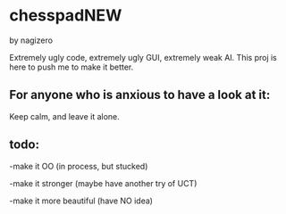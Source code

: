 # chesspadNEW
by nagizero

Extremely ugly code, extremely ugly GUI, extremely weak AI. This proj is here to push me to make it better.

## For anyone who is anxious to have a look at it:
Keep calm, and leave it alone.

## todo:

-make it OO (in process, but stucked)

-make it stronger (maybe have another try of UCT)

-make it more beautiful (have NO idea)